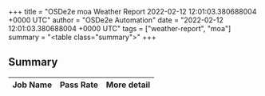 +++
title = "OSDe2e moa Weather Report 2022-02-12 12:01:03.380688004 +0000 UTC"
author = "OSDe2e Automation"
date = "2022-02-12 12:01:03.380688004 +0000 UTC"
tags = ["weather-report", "moa"]
summary = "<table class=\"summary\"></table>"
+++
## Summary

| Job Name | Pass Rate | More detail |
|----------|-----------|-------------|




